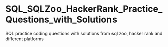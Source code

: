 # SQL_SQLZoo_HackerRank_Practice_Questions_with_Solutions
SQL practice coding questions with solutions from sql zoo, hacker rank and different platforms
